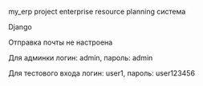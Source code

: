my_erp project
enterprise resource planning система

Django

Отправка почты не настроена

Для админки логин: admin, пароль: admin

Для тестового входа логин: user1, пароль: user123456
